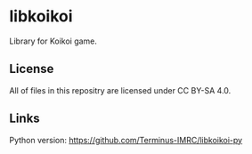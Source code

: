 # libkoikoi
Library for Koikoi game.

## License
All of files in this repositry are licensed under CC BY-SA 4.0.

## Links
Python version: https://github.com/Terminus-IMRC/libkoikoi-py
